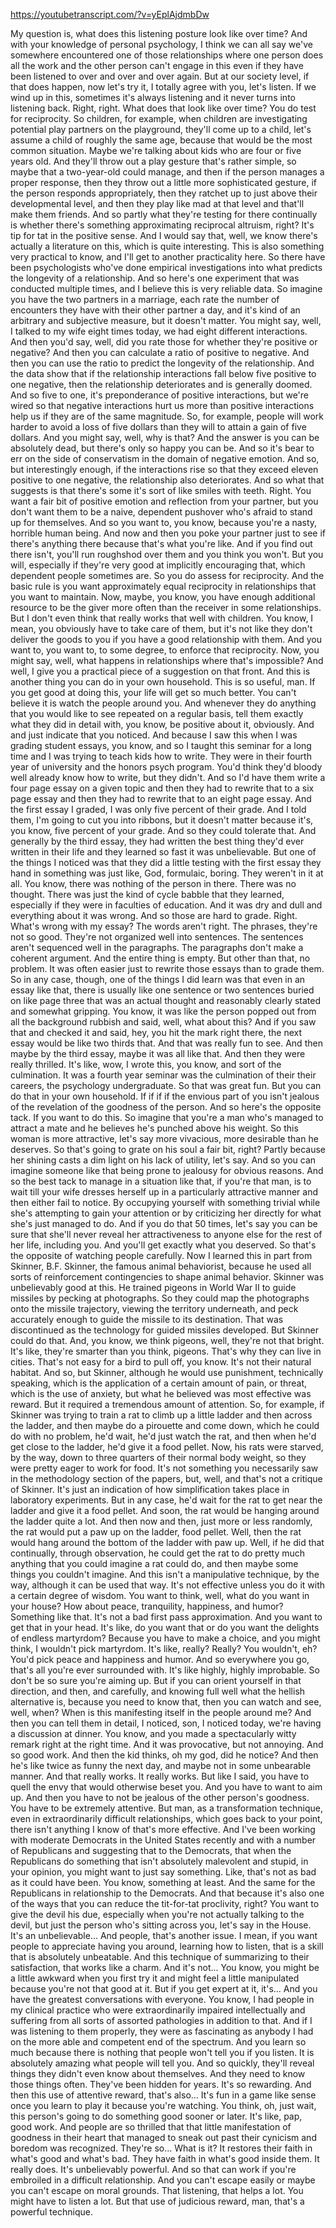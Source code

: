 https://youtubetranscript.com/?v=yEplAjdmbDw

 My question is, what does this listening posture look like over time? And with your knowledge of personal psychology, I think we can all say we've somewhere encountered one of those relationships where one person does all the work and the other person can't engage in this even if they have been listened to over and over and over again. But at our society level, if that does happen, now let's try it, I totally agree with you, let's listen. If we wind up in this, sometimes it's always listening and it never turns into listening back. Right, right. What does that look like over time? You do test for reciprocity. So children, for example, when children are investigating potential play partners on the playground, they'll come up to a child, let's assume a child of roughly the same age, because that would be the most common situation. Maybe we're talking about kids who are four or five years old. And they'll throw out a play gesture that's rather simple, so maybe that a two-year-old could manage, and then if the person manages a proper response, then they throw out a little more sophisticated gesture, if the person responds appropriately, then they ratchet up to just above their developmental level, and then they play like mad at that level and that'll make them friends. And so partly what they're testing for there continually is whether there's something approximating reciprocal altruism, right? It's tip for tat in the positive sense. And I would say that, well, we know there's actually a literature on this, which is quite interesting. This is also something very practical to know, and I'll get to another practicality here. So there have been psychologists who've done empirical investigations into what predicts the longevity of a relationship. And so here's one experiment that was conducted multiple times, and I believe this is very reliable data. So imagine you have the two partners in a marriage, each rate the number of encounters they have with their other partner a day, and it's kind of an arbitrary and subjective measure, but it doesn't matter. You might say, well, I talked to my wife eight times today, we had eight different interactions. And then you'd say, well, did you rate those for whether they're positive or negative? And then you can calculate a ratio of positive to negative. And then you can use the ratio to predict the longevity of the relationship. And the data show that if the relationship interactions fall below five positive to one negative, then the relationship deteriorates and is generally doomed. And so five to one, it's preponderance of positive interactions, but we're wired so that negative interactions hurt us more than positive interactions help us if they are of the same magnitude. So, for example, people will work harder to avoid a loss of five dollars than they will to attain a gain of five dollars. And you might say, well, why is that? And the answer is you can be absolutely dead, but there's only so happy you can be. And so it's bear to err on the side of conservatism in the domain of negative emotion. And so, but interestingly enough, if the interactions rise so that they exceed eleven positive to one negative, the relationship also deteriorates. And so what that suggests is that there's some it's sort of like smiles with teeth. Right. You want a fair bit of positive emotion and reflection from your partner, but you don't want them to be a naive, dependent pushover who's afraid to stand up for themselves. And so you want to, you know, because you're a nasty, horrible human being. And now and then you poke your partner just to see if there's anything there because that's what you're like. And if you find out there isn't, you'll run roughshod over them and you think you won't. But you will, especially if they're very good at implicitly encouraging that, which dependent people sometimes are. So you do assess for reciprocity. And the basic rule is you want approximately equal reciprocity in relationships that you want to maintain. Now, maybe, you know, you have enough additional resource to be the giver more often than the receiver in some relationships. But I don't even think that really works that well with children. You know, I mean, you obviously have to take care of them, but it's not like they don't deliver the goods to you if you have a good relationship with them. And you want to, you want to, to some degree, to enforce that reciprocity. Now, you might say, well, what happens in relationships where that's impossible? And well, I give you a practical piece of a suggestion on that front. And this is another thing you can do in your own household. This is so useful, man. If you get good at doing this, your life will get so much better. You can't believe it is watch the people around you. And whenever they do anything that you would like to see repeated on a regular basis, tell them exactly what they did in detail with, you know, be positive about it, obviously. And and just indicate that you noticed. And because I saw this when I was grading student essays, you know, and so I taught this seminar for a long time and I was trying to teach kids how to write. They were in their fourth year of university and the honors psych program. You'd think they'd bloody well already know how to write, but they didn't. And so I'd have them write a four page essay on a given topic and then they had to rewrite that to a six page essay and then they had to rewrite that to an eight page essay. And the first essay I graded, I was only five percent of their grade. And I told them, I'm going to cut you into ribbons, but it doesn't matter because it's, you know, five percent of your grade. And so they could tolerate that. And generally by the third essay, they had written the best thing they'd ever written in their life and they learned so fast it was unbelievable. But one of the things I noticed was that they did a little testing with the first essay they hand in something was just like, God, formulaic, boring. They weren't in it at all. You know, there was nothing of the person in there. There was no thought. There was just the kind of cycle babble that they learned, especially if they were in faculties of education. And it was dry and dull and everything about it was wrong. And so those are hard to grade. Right. What's wrong with my essay? The words aren't right. The phrases, they're not so good. They're not organized well into sentences. The sentences aren't sequenced well in the paragraphs. The paragraphs don't make a coherent argument. And the entire thing is empty. But other than that, no problem. It was often easier just to rewrite those essays than to grade them. So in any case, though, one of the things I did learn was that even in an essay like that, there is usually like one sentence or two sentences buried on like page three that was an actual thought and reasonably clearly stated and somewhat gripping. You know, it was like the person popped out from all the background rubbish and said, well, what about this? And if you saw that and checked it and said, hey, you hit the mark right there, the next essay would be like two thirds that. And that was really fun to see. And then maybe by the third essay, maybe it was all like that. And then they were really thrilled. It's like, wow, I wrote this, you know, and sort of the culmination. It was a fourth year seminar was the culmination of their their careers, the psychology undergraduate. So that was great fun. But you can do that in your own household. If if if if the envious part of you isn't jealous of the revelation of the goodness of the person. And so here's the opposite tack. If you want to do this. So imagine that you're a man who's managed to attract a mate and he believes he's punched above his weight. So this woman is more attractive, let's say more vivacious, more desirable than he deserves. So that's going to grate on his soul a fair bit, right? Partly because her shining casts a dim light on his lack of utility, let's say. And so you can imagine someone like that being prone to jealousy for obvious reasons. And so the best tack to manage in a situation like that, if you're that man, is to wait till your wife dresses herself up in a particularly attractive manner and then either fail to notice. By occupying yourself with something trivial while she's attempting to gain your attention or by criticizing her directly for what she's just managed to do. And if you do that 50 times, let's say you can be sure that she'll never reveal her attractiveness to anyone else for the rest of her life, including you. And you'll get exactly what you deserved. So that's the opposite of watching people carefully. Now I learned this in part from Skinner, B.F. Skinner, the famous animal behaviorist, because he used all sorts of reinforcement contingencies to shape animal behavior. Skinner was unbelievably good at this. He trained pigeons in World War II to guide missiles by pecking at photographs. So they could map the photographs onto the missile trajectory, viewing the territory underneath, and peck accurately enough to guide the missile to its destination. That was discontinued as the technology for guided missiles developed. But Skinner could do that. And, you know, we think pigeons, well, they're not that bright. It's like, they're smarter than you think, pigeons. That's why they can live in cities. That's not easy for a bird to pull off, you know. It's not their natural habitat. And so, but Skinner, although he would use punishment, technically speaking, which is the application of a certain amount of pain, or threat, which is the use of anxiety, but what he believed was most effective was reward. But it required a tremendous amount of attention. So, for example, if Skinner was trying to train a rat to climb up a little ladder and then across the ladder, and then maybe do a pirouette and come down, which he could do with no problem, he'd wait, he'd just watch the rat, and then when he'd get close to the ladder, he'd give it a food pellet. Now, his rats were starved, by the way, down to three quarters of their normal body weight, so they were pretty eager to work for food. It's not something you necessarily saw in the methodology section of the papers, but, well, and that's not a critique of Skinner. It's just an indication of how simplification takes place in laboratory experiments. But in any case, he'd wait for the rat to get near the ladder and give it a food pellet. And soon, the rat would be hanging around the ladder quite a lot. And then now and then, just more or less randomly, the rat would put a paw up on the ladder, food pellet. Well, then the rat would hang around the bottom of the ladder with paw up. Well, if he did that continually, through observation, he could get the rat to do pretty much anything that you could imagine a rat could do, and then maybe some things you couldn't imagine. And this isn't a manipulative technique, by the way, although it can be used that way. It's not effective unless you do it with a certain degree of wisdom. You want to think, well, what do you want in your house? How about peace, tranquility, happiness, and humor? Something like that. It's not a bad first pass approximation. And you want to get that in your head. It's like, do you want that or do you want the delights of endless martyrdom? Because you have to make a choice, and you might think, I wouldn't pick martyrdom. It's like, really? Really? You wouldn't, eh? You'd pick peace and happiness and humor. And so everywhere you go, that's all you're ever surrounded with. It's like highly, highly improbable. So don't be so sure you're aiming up. But if you can orient yourself in that direction, and then, and carefully, and knowing full well what the hellish alternative is, because you need to know that, then you can watch and see, well, when? When is this manifesting itself in the people around me? And then you can tell them in detail, I noticed, son, I noticed today, we're having a discussion at dinner. You know, and you made a spectacularly witty remark right at the right time. And it was provocative, but not annoying. And so good work. And then the kid thinks, oh my god, did he notice? And then he's like twice as funny the next day, and maybe not in some unbearable manner. And that really works. It really works. But like I said, you have to quell the envy that would otherwise beset you. And you have to want to aim up. And then you have to not be jealous of the other person's goodness. You have to be extremely attentive. But man, as a transformation technique, even in extraordinarily difficult relationships, which goes back to your point, there isn't anything I know of that's more effective. And I've been working with moderate Democrats in the United States recently and with a number of Republicans and suggesting that to the Democrats, that when the Republicans do something that isn't absolutely malevolent and stupid, in your opinion, you might want to just say something. Like, that's not as bad as it could have been. You know, something at least. And the same for the Republicans in relationship to the Democrats. And that because it's also one of the ways that you can reduce the tit-for-tat proclivity, right? You want to give the devil his due, especially when you're not actually talking to the devil, but just the person who's sitting across you, let's say in the House. It's an unbelievable... And people, that's another issue. I mean, if you want people to appreciate having you around, learning how to listen, that is a skill that is absolutely unbeatable. And this technique of summarizing to their satisfaction, that works like a charm. And it's not... You know, you might be a little awkward when you first try it and might feel a little manipulated because you're not that good at it. But if you get expert at it, it's... And you have the greatest conversations with everyone. You know, I had people in my clinical practice who were extraordinarily impaired intellectually and suffering from all sorts of assorted pathologies in addition to that. And if I was listening to them properly, they were as fascinating as anybody I had on the more able and competent end of the spectrum. And you learn so much because there is nothing that people won't tell you if you listen. It is absolutely amazing what people will tell you. And so quickly, they'll reveal things they didn't even know about themselves. And they need to know those things often. They've been hidden for years. It's so rewarding. And then this use of attentive reward, that's also... It's fun in a game like sense once you learn to play it because you're watching. You think, oh, just wait, this person's going to do something good sooner or later. It's like, pap, good work. And people are so thrilled that that little manifestation of goodness in their heart that managed to sneak out past their cynicism and boredom was recognized. They're so... What is it? It restores their faith in what's good and what's bad. They have faith in what's good inside them. It really does. It's unbelievably powerful. And so that can work if you're embroiled in a difficult relationship. And you can't escape easily or maybe you can't escape on moral grounds. That listening, that helps a lot. You might have to listen a lot. But that use of judicious reward, man, that's a powerful technique.